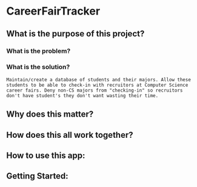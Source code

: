 # CareerFairTracker

## What is the purpose of this project?

### What is the problem?

### What is the solution?
    Maintain/create a database of students and their majors. Allow these students to be able to check-in with recruitors at Computer Science career fairs. Deny non-CS majors from "checking-in" so recruitors don't have student's they don't want wasting their time.

## Why does this matter?

## How does this all work together?

## How to use this app:

## Getting Started:
